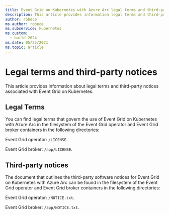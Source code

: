 ```yaml
---
title: Event Grid on Kubernetes with Azure Arc legal terms and third-party notices
description: This article provides information legal terms and third-party notices associated with Event Grid on Kubernetes.
author: robece
ms.author: robece
ms.subservice: kubernetes
ms.custom:
  - build-2024
ms.date: 05/25/2021
ms.topic: article
---
```


# Legal terms and third-party notices
This article provides information about legal terms and third-party notices associated with Event Grid on Kubernetes. 

## Legal Terms 

You can find legal terms that govern the use of Event Grid on Kubernetes with Azure Arc in the filesystem of the Event Grid operator and Event Grid broker containers in the following directories: 

Event Grid operator: ``/LICENSE``.

Event Grid broker: ``/app/LICENSE``.


## Third-party notices

The document that outlines the third-party software notices for Event Grid on Kubernetes with Azure Arc can be found in the filesystem of the Event Grid operator and Event Grid broker containers in the following directories:

Event Grid operator: ``/NOTICE.txt``.

Event Grid broker: ``/app/NOTICE.txt``.
